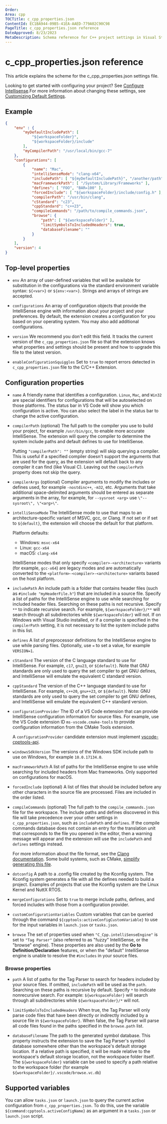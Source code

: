 ```yaml
---
Order:
Area: cpp
TOCTitle: c_cpp_properties.json
ContentId: EC1BA944-09B5-41EA-AAED-779A02C90C98
PageTitle: c_cpp_properties.json reference
DateApproved: 8/23/2023
MetaDescription: Schema reference for C++ project settings in Visual Studio Code.
---
```

# c_cpp_properties.json reference

This article explains the scheme for the c_cpp_properties.json settings file.

Looking to get started with configuring your project? See [Configure Intellisense](/docs/cpp/configure-intellisense.md).For more information about changing these settings, see [Customizing Default Settings](/docs/cpp/customize-default-settings-cpp.md).

## Example

```json
{
    "env" : {
        "myDefaultIncludePath": [
            "${workspaceFolder}",
            "${workspaceFolder}/include"
        ],
        "myCompilerPath": "/usr/local/bin/gcc-7"
    },
    "configurations": [
        {
            "name": "Mac",
            "intelliSenseMode": "clang-x64",
            "includePath": [ "${myDefaultIncludePath}", "/another/path" ],
            "macFrameworkPath": [ "/System/Library/Frameworks" ],
            "defines": [ "FOO", "BAR=100" ],
            "forcedInclude": [ "${workspaceFolder}/include/config.h" ],
            "compilerPath": "/usr/bin/clang",
            "cStandard": "c23",
            "cppStandard": "c++23",
            "compileCommands": "/path/to/compile_commands.json",
            "browse": {
                "path": [ "${workspaceFolder}" ],
                "limitSymbolsToIncludedHeaders": true,
                "databaseFilename": ""
            }
        }
    ],
    "version": 4
}
```

## Top-level properties

- `env`
  An array of user-defined variables that will be available for substitution in the configurations via the standard environment variable syntax: `${<var>}` or `${env:<var>}`. Strings and arrays of strings are accepted.

- `configurations`
  An array of configuration objects that provide the IntelliSense engine with information about your project and your preferences. By default, the extension creates a configuration for you based on your operating system. You may also add additional configurations.

- `version`
  We recommend you don't edit this field. It tracks the current version of the `c_cpp_properties.json` file so that the extension knows what properties and settings should be present and how to upgrade this file to the latest version.

- `enableConfigurationSquiggles`
  Set to `true` to report errors detected in `c_cpp_properties.json` file to the C/C++ Extension.

## Configuration properties

- `name`
  A friendly name that identifies a configuration. `Linux`, `Mac`, and `Win32` are special identifiers for configurations that will be autoselected on those platforms. The status bar in VS Code will show you which configuration is active. You can also select the label in the status bar to change the active configuration.

- `compilerPath` (optional)
  The full path to the compiler you use to build your project, for example `/usr/bin/gcc`, to enable more accurate IntelliSense. The extension will query the compiler to determine the system include paths and default defines to use for IntelliSense.

  Putting `"compilerPath": ""` (empty string) will skip querying a compiler. This is useful if a specified compiler doesn't support the arguments that are used for the query, as the extension will default back to any compiler it can find (like Visual C). Leaving out the `compilerPath` property does not skip the query.

- `compilerArgs` (optional)
  Compiler arguments to modify the includes or defines used, for example `-nostdinc++`, `-m32`, etc. Arguments that take additional space-delimited arguments should be entered as separate arguments in the array, for example, for `--sysroot <arg>` use `\"--sysroot\", \"<arg>\"`.

- `intelliSenseMode`
  The IntelliSense mode to use that maps to an architecture-specific variant of MSVC, gcc, or Clang. If not set or if set to `${default}`, the extension will choose the default for that platform.

  Platform defaults:
  - Windows: `msvc-x64`
  - Linux: `gcc-x64`
  - macOS: `clang-x64`

  IntelliSense modes that only specify `<compiler>-<architecture>` variants (for example, `gcc-x64`) are legacy modes and are automatically converted to the `<platform>-<compiler>-<architecture>` variants based on the host platform.

- `includePath`
  An include path is a folder that contains header files (such as `#include "myHeaderFile.h"`) that are included in a source file. Specify a list of paths for the IntelliSense engine to use while searching for included header files. Searching on these paths is not recursive. Specify `**` to indicate recursive search. For example, `${workspaceFolder}/**` will search through all subdirectories while `${workspaceFolder}` will not. If on Windows with Visual Studio installed, or if a compiler is specified in the `compilerPath` setting, it is not necessary to list the system include paths in this list.

- `defines`
  A list of preprocessor definitions for the IntelliSense engine to use while parsing files. Optionally, use `=` to set a value, for example `VERSION=1`.

- `cStandard`
  The version of the C language standard to use for IntelliSense. For example, `c17`, `gnu23`, or `${default}`. Note that GNU standards are only used to query the set compiler to get GNU defines, and IntelliSense will emulate the equivalent C standard version.

- `cppStandard`
  The version of the C++ language standard to use for IntelliSense. For example, `c++20`, `gnu++23`, or `${default}`. Note: GNU standards are only used to query the set compiler to get GNU defines, and IntelliSense will emulate the equivalent C++ standard version.

- `configurationProvider`
  The ID of a VS Code extension that can provide IntelliSense configuration information for source files. For example, use the VS Code extension ID `ms-vscode.cmake-tools` to provide configuration information from the CMake Tools extension.

  A `configurationProvider` candidate extension must implement [vscode-cpptools-api](https://github.com/microsoft/vscode-cpptools-api).

- `windowsSdkVersion`
  The versions of the Windows SDK include path to use on Windows, for example `10.0.17134.0`.

- `macFrameworkPath`
  A list of paths for the IntelliSense engine to use while searching for included headers from Mac frameworks. Only supported on configurations for macOS.

- `forcedInclude` (optional)
  A list of files that should be included before any other characters in the source file are processed. Files are included in the order listed.

- `compileCommands` (optional)
  The full path to the `compile_commands.json` file for the workspace. The include paths and defines discovered in this file will take precedence over your other settings in `c_cpp_properties.json`, such as `includePath` and `defines`. If the compile commands database does not contain an entry for the translation unit that corresponds to the file you opened in the editor, then a warning message will appear and the extension will use the `includePath` and `defines` settings instead.

  For more information about the file format, see the [Clang documentation](https://clang.llvm.org/docs/JSONCompilationDatabase.html). Some build systems, such as CMake, [simplify generating this file](https://cmake.org/cmake/help/v3.5/variable/CMAKE_EXPORT_COMPILE_COMMANDS.html).

- `dotconfig`
  A path to a .config file created by the Kconfig system. The Kconfig system generates a file with all the defines needed to build a project. Examples of projects that use the Kconfig system are the Linux Kernel and NuttX RTOS.

- `mergeConfigurations`
  Set to `true` to merge include paths, defines, and forced includes with those from a configuration provider.

- `customConfigurationVariables`
  Custom variables that can be queried through the command `${cpptools:activeConfigCustomVariable}` to use for the input variables in `launch.json` or `tasks.json`.

- `browse`
  The set of properties used when `"C_Cpp.intelliSenseEngine"` is set to `"Tag Parser"` (also referred to as "fuzzy" IntelliSense, or the "browse" engine). These properties are also used by the **Go to Definition/Declaration** features, or when the "default" IntelliSense engine is unable to resolve the `#includes` in your source files.

### Browse properties

- `path`
  A list of paths for the Tag Parser to search for headers included by your source files. If omitted, `includePath` will be used as the `path`. Searching on these paths is recursive by default. Specify `*` to indicate nonrecursive search. For example: `${workspaceFolder}` will search through all subdirectories while `${workspaceFolder}/*` will not.

- `limitSymbolsToIncludedHeaders`
  When true, the Tag Parser will only parse code files that have been directly or indirectly included by a source file in `${workspaceFolder}`. When false, the Tag Parser will parse all code files found in the paths specified in the `browse.path` list.

- `databaseFilename`
  The path to the generated symbol database. This property instructs the extension to save the Tag Parser's symbol database somewhere other than the workspace's default storage location. If a relative path is specified, it will be made relative to the workspace's default storage location, not the workspace folder itself. The `${workspaceFolder}` variable can be used to specify a path relative to the workspace folder (for example `${workspaceFolder}/.vscode/browse.vc.db`)

## Supported variables

You can allow `tasks.json` or `launch.json` to query the current active configuration from `c_cpp_properties.json`. To do this, use the variable `${command:cpptools.activeConfigName}` as an argument in a `tasks.json` or `launch.json` script.
